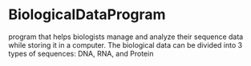 # BiologicalDataProgram
program that helps biologists manage and analyze their sequence data while storing it in a computer. The biological data can be divided into 3 types of sequences: DNA, RNA, and Protein

